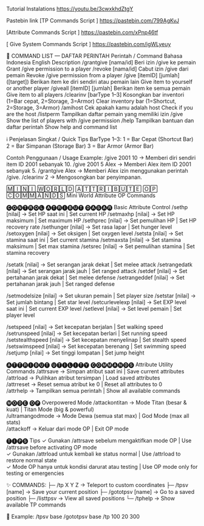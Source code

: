 Tutorial Instalations
https://youtu.be/3cwxkhdZtgY


Pastebin link
[TP Commands Script ]
https://pastebin.com/799AgKvJ

[Attribute Commands Script ]
https://pastebin.com/xPnp46tf

[ Give System Commands Script ]
https://pastebin.com/igWLyeuy


📘 COMMAND LIST — DAFTAR PERINTAH
Perintah / Command	Bahasa Indonesia	English Description
/grantgive [nama/id]	Beri izin /give ke pemain	Grant /give permission to a player
/revoke [nama/id]	Cabut izin /give dari pemain	Revoke /give permission from a player
/give [itemID] [jumlah] ([target])	Berikan item ke diri sendiri atau pemain lain	Give item to yourself or another player
/giveall [itemID] [jumlah]	Berikan item ke semua pemain	Give item to all players
/clearinv [barType 1–3]	Kosongkan bar inventori (1=Bar cepat, 2=Storage, 3=Armor)	Clear inventory bar (1=Shortcut, 2=Storage, 3=Armor)
/amihost	Cek apakah kamu adalah host	Check if you are the host
/listperm	Tampilkan daftar pemain yang memiliki izin /give	Show the list of players with /give permission
/help	Tampilkan bantuan dan daftar perintah	Show help and command list

ℹ️ Penjelasan Singkat / Quick Tips
BarType 1–3:
1 = Bar Cepat (Shortcut Bar)
2 = Bar Simpanan (Storage Bar)
3 = Bar Armor (Armor Bar)

Contoh Penggunaan / Usage Example:
/give 2001 10 → Memberi diri sendiri item ID 2001 sebanyak 10.
/give 2001 5 Alex → Memberi Alex item ID 2001 sebanyak 5.
/grantgive Alex → Memberi Alex izin menggunakan perintah /give.
/clearinv 2 → Mengosongkan bar penyimpanan.

🄼🄸🄽🄸 🅆🄾🅁🄻🄳 🄰🅃🅃🅁🄸🄱🅄🅃🄴 🄾🄿 🄲🄾🄼🄼🄰🄽🄳🅂
Mini World Attribute OP Commands

🅒🅞🅝🅣🅡🅞🅛 🅐🅣🅡🅘🅑🅤🅣 🅓🅐🅢🅐🅡
Basic Attribute Control
/sethp [nilai]            → Set HP saat ini              | Set current HP
/setmaxhp [nilai]         → Set HP maksimum              | Set maximum HP
/sethprec [nilai]         → Set pemulihan HP             | Set HP recovery rate
/sethunger [nilai]        → Set rasa lapar               | Set hunger level
/setoxygen [nilai]        → Set oksigen                  | Set oxygen level
/setsta [nilai]           → Set stamina saat ini         | Set current stamina
/setmaxsta [nilai]        → Set stamina maksimum         | Set max stamina
/setsrec [nilai]          → Set pemulihan stamina        | Set stamina recovery

/setatk [nilai]           → Set serangan jarak dekat     | Set melee attack
/setrangedatk [nilai]     → Set serangan jarak jauh      | Set ranged attack
/setdef [nilai]           → Set pertahanan jarak dekat   | Set melee defense
/setrangeddef [nilai]     → Set pertahanan jarak jauh    | Set ranged defense

/setmodelsize [nilai]     → Set ukuran pemain            | Set player size
/setstar [nilai]          → Set jumlah bintang           | Set star level
/setcurlevelexp [nilai]   → Set EXP level saat ini       | Set current EXP level
/setlevel [nilai]         → Set level pemain             | Set player level

/setspeed [nilai]         → Set kecepatan berjalan       | Set walking speed
/setrunspeed [nilai]      → Set kecepatan berlari        | Set running speed
/setstealthspeed [nilai]  → Set kecepatan menyelinap     | Set stealth speed
/setswimspeed [nilai]     → Set kecepatan berenang       | Set swimming speed
/setjump [nilai]          → Set tinggi lompatan          | Set jump height

🅐🅣🅣🅡🅘🅑🅤🅣 🅤🅣🅘🅛🅘🅣🅨 🅒🅞🅜🅜🅐🅝🅓🅢
Attribute Utility Commands
/attrsave     → Simpan atribut saat ini        | Save current attributes  
/attrload     → Pulihkan atribut tersimpan     | Load saved attributes  
/attrreset    → Reset semua atribut ke 0       | Reset all attributes to 0  
/attrhelp     → Tampilkan semua perintah       | Show all available commands  

🅜🅞🅓🅔 🅞🅟
Overpowered Mode
/attackontitan     → Mode Titan (besar & kuat)     | Titan Mode (big & powerful)  
/ultramangodmode   → Mode Dewa (semua stat max)    | God Mode (max all stats)  
/attackoff         → Keluar dari mode OP           | Exit OP mode  

🅣🅘🅟🅢
Tips
✓ Gunakan /attrsave sebelum mengaktifkan mode OP         | Use /attrsave before activating OP mode  
✓ Gunakan /attrload untuk kembali ke status normal       | Use /attrload to restore normal state  
✓ Mode OP hanya untuk kondisi darurat atau testing       | Use OP mode only for testing or emergencies


✨ COMMANDS:
 ├─ /tp X Y Z           → Teleport to custom coordinates
 ├─ /tpsv [name]        → Save your current position
 ├─ /gototpsv [name]    → Go to a saved position
 ├─ /listtpsv           → View all saved positions
 └─ /tphelp             → Show available TP commands

💬 Example:
   /tpsv base
   /gototpsv base
   /tp 100 20 300



